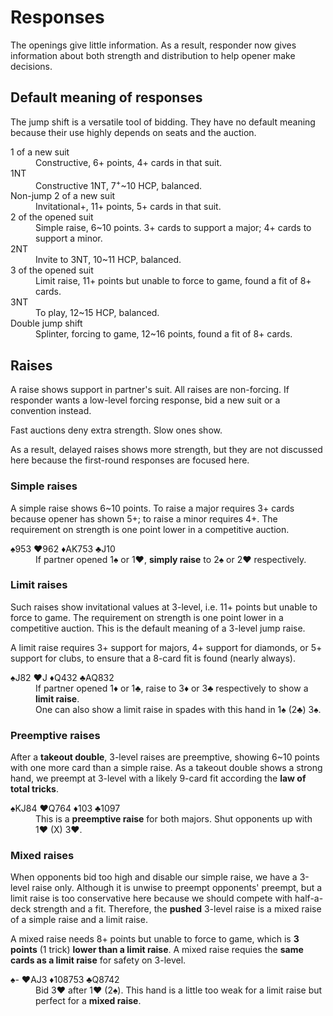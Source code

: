 Responses
=========
The openings give little information.  As a result, responder now gives
information about both strength and distribution to help opener make decisions.

Default meaning of responses
----------------------------
The jump shift is a versatile tool of bidding.  They have no default meaning
because their use highly depends on seats and the auction.

<dl>
  <dt>1 of a new suit</dt>
  <dd>Constructive, 6+ points, 4+ cards in that suit.</dd>

  <dt>1NT</dt>
  <dd>Constructive 1NT, 7<sup>+</sup>~10 HCP, balanced.</dd>

  <dt>Non-jump 2 of a new suit</dt>
  <dd>Invitational+, 11+ points, 5+ cards in that suit.</dd>

  <dt>2 of the opened suit</dt>
  <dd>Simple raise, 6~10 points.  3+ cards to support a major; 4+ cards to support a minor.</dd>

  <dt>2NT</dt>
  <dd>Invite to 3NT, 10~11 HCP, balanced.</dd>

  <dt>3 of the opened suit</dt>
  <dd>Limit raise, 11+ points but unable to force to game, found a fit of 8+ cards.</dd>

  <dt>3NT</dt>
  <dd>To play, 12~15 HCP, balanced.</dd>

  <dt>Double jump shift</dt>
  <dd>Splinter, forcing to game, 12~16 points, found a fit of 8+ cards.</dd>
</dl>

Raises
------
A raise shows support in partner's suit.  All raises are non-forcing.  If
responder wants a low-level forcing response, bid a new suit or a convention
instead.

Fast auctions deny extra strength.  Slow ones show.

As a result, delayed raises shows more strength, but they are not discussed
here because the first-round responses are focused here.

### Simple raises ###
A simple raise shows 6~10 points.  To raise a major requires 3+ cards because
opener has shown 5+; to raise a minor requires 4+.  The requirement on strength
is one point lower in a competitive auction.

<dl>
  <dt>♠953 ♥962 ♦AK753 ♣J10</dt>
  <dd>If partner opened 1♠ or 1♥, <strong>simply raise</strong> to 2♠ or 2♥ respectively.</dd>
</dl>

### Limit raises ###
Such raises show invitational values at 3-level, i.e. 11+ points but unable to
force to game.  The requirement on strength is one point lower in a competitive
auction.  This is the default meaning of a 3-level jump raise.

A limit raise requires 3+ support for majors, 4+ support for diamonds, or 5+
support for clubs, to ensure that a 8-card fit is found (nearly always).

<dl>
  <dt>♠J82 ♥J ♦Q432 ♣AQ832</dt>
  <dd>If partner opened 1♦ or 1♣, raise to 3♦ or 3♣ respectively to show a <strong>limit raise</strong>.</dd>
  <dd>One can also show a limit raise in spades with this hand in 1♠ (2♣) 3♠.</dd>
</dl>

### Preemptive raises ###
After a **takeout double**, 3-level raises are preemptive, showing 6~10 points with
one more card than a simple raise.  As a takeout double shows a strong hand, we
preempt at 3-level with a likely 9-card fit according the **law of total
tricks**.

<dl>
  <dt>♠KJ84 ♥Q764 ♦103 ♣1097</dt>
  <dd>This is a <strong>preemptive raise</strong> for both majors.  Shut opponents up with 1♥ (X) 3♥.</dd>
</dl>

### Mixed raises ###
When opponents bid too high and disable our simple raise, we have a 3-level
raise only.  Although it is unwise to preempt opponents' preempt, but a limit
raise is too conservative here because we should compete with half-a-deck
strength and a fit.  Therefore, the **pushed** 3-level raise is a mixed raise
of a simple raise and a limit raise.

A mixed raise needs 8+ points but unable to force to game, which is **3 points** (1
trick) **lower than a limit raise**.  A mixed raise requies the **same cards as
a limit raise** for safety on 3-level.

<dl>
  <dt>♠- ♥AJ3 ♦108753 ♣Q8742</dt>
  <dd>Bid 3♥ after 1♥ (2♠).  This hand is a little too weak for a limit raise but perfect for a <strong>mixed raise</strong>.</dd>
</dl>
